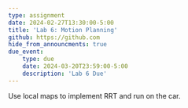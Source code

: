 ```yaml
---
type: assignment
date: 2024-02-27T13:30:00-5:00
title: 'Lab 6: Motion Planning'
github: https://github.com
hide_from_announcments: true
due_event: 
    type: due
    date: 2024-03-20T23:59:00-5:00
    description: 'Lab 6 Due'
---
```

Use local maps to implement RRT and run on the car.

